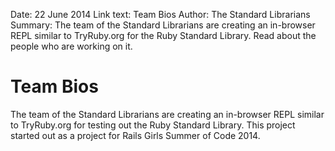 Date: 22 June 2014
Link text: Team Bios
Author: The Standard Librarians
Summary: The team of the Standard Librarians are creating an in-browser REPL similar to TryRuby.org for the Ruby Standard Library. Read about the people who are working on it.

# Team Bios

The team of the Standard Librarians are creating an in-browser REPL similar to TryRuby.org for testing out the Ruby Standard Library. 
This project started out as a project for Rails Girls Summer of Code 2014.
